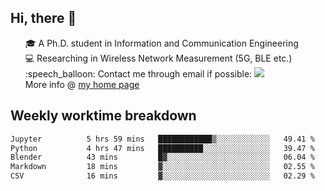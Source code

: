 <h2 > Hi, there 👋 </h3>

<div >
 <ul>
 🎓 A Ph.D. student in Information and Communication Engineering <br>
 💻 Researching in Wireless Network Measurement (5G, BLE etc.)<br>
 :speech_balloon: Contact me through email if possible: <a href="mailto:ethanjia@sjtu.edu.cn"><img src="https://img.shields.io/badge/-ethanjia@sjtu.edu.cn-c14438?style=plastic&logo=Gmail&logoColor=white&link=mailto:mailto:ethanjia@sjtu.edu.cn"></a> <br>
  More info @ <a href="https://haifengjia.github.io">my home page</a>
 </ul>
</div>

<h2 >
Weekly worktime breakdown
</h1>


<!--START_SECTION:waka-->

```txt
Jupyter          5 hrs 59 mins   ████████████▒░░░░░░░░░░░░   49.41 %
Python           4 hrs 47 mins   ██████████░░░░░░░░░░░░░░░   39.47 %
Blender          43 mins         █▓░░░░░░░░░░░░░░░░░░░░░░░   06.04 %
Markdown         18 mins         ▓░░░░░░░░░░░░░░░░░░░░░░░░   02.55 %
CSV              16 mins         ▓░░░░░░░░░░░░░░░░░░░░░░░░   02.29 %
```

<!--END_SECTION:waka-->


